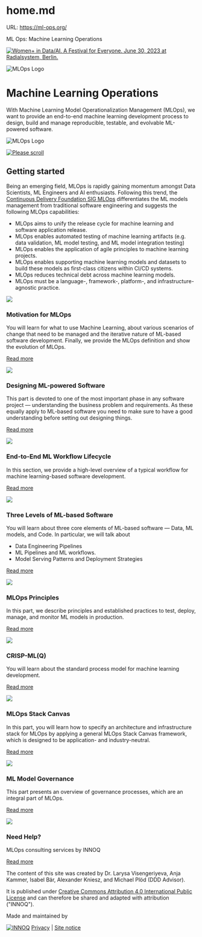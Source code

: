 # home.md

URL: https://ml-ops.org/





ML Ops: Machine Learning Operations






















[![Women+ in Data/AI. A Festival for Everyone. June 30, 2023 at Radialsystem, Berlin.](/assets/ml-ops-wdai.png)](https://women-in-data-ai.tech?ref=ml-ops-org-banner)


![MLOps Logo](/assets/mlops_header_logo.svg)


Machine Learning Operations
===========================


With Machine Learning Model Operationalization Management (MLOps), we
 want
 to provide an end\-to\-end machine learning development process to design, build and manage
 reproducible, testable, and evolvable ML\-powered software.




![MLOps Logo](/assets/mlops_visual.svg)


[![Please scroll](/assets/icons/Icon__ButtonDown.svg)](#gettingstarted)







Getting started
---------------




Being an emerging field, MLOps is rapidly gaining momentum amongst Data Scientists, ML Engineers and
 AI enthusiasts. Following this trend, the [Continuous
 Delivery Foundation SIG MLOps](https://github.com/cdfoundation/sig-mlops) differentiates the ML models management from traditional
 software engineering and suggests the following MLOps capabilities:




* MLOps aims to unify the release cycle for machine learning and software application release.
* MLOps enables automated testing of machine learning artifacts (e.g. data validation, ML model
 testing, and ML model integration testing)
* MLOps enables the application of agile principles to machine learning projects.
* MLOps enables supporting machine learning models and datasets to build these models as
 first\-class citizens within CI/CD systems.
* MLOps reduces technical debt across machine learning models.
* MLOps must be a language\-, framework\-, platform\-, and infrastructure\-agnostic practice.











![](/assets/icons/Icon__Motivation.svg)
### Motivation for MLOps


You will learn for what to use Machine Learning, about various scenarios of change that need to
 be managed and the iterative nature of ML\-based software development. Finally, we provide the
 MLOps definition and show the evolution of MLOps.



[Read more](/content/motivation)





![](/assets/icons/Icon__DesigningSoftware.svg)
### Designing ML\-powered Software


This part is devoted to one of the most important phase in any software project — understanding
 the business problem and requirements. As these equally apply to ML\-based software you need to
 make sure to have a good understanding before setting out designing things.



[Read more](/content/phase-zero)





![](/assets/icons/Icon__Lifecycle.svg)
### End\-to\-End ML Workflow Lifecycle


In this section, we provide a high\-level overview of a typical workflow for machine
 learning\-based software development.



[Read more](/content/end-to-end-ml-workflow)





![](/assets/icons/Icon__ThreeLevels.svg)
### Three Levels of ML\-based Software


You will learn about three core elements of ML\-based software — Data, ML models, and Code. In
 particular, we will talk about


* Data Engineering Pipelines
* ML Pipelines and ML workflows.
* Model Serving Patterns and Deployment Strategies



[Read more](/content/three-levels-of-ml-software)





![](/assets/icons/Icon__Principles.svg)
### MLOps Principles


In this part, we describe principles and established practices to test, deploy, manage, and
 monitor ML models in production.



[Read more](/content/mlops-principles)





![](/assets/icons/Icon__Crisp.svg)
### CRISP\-ML(Q)


You will learn about the standard process model for machine learning development.



[Read more](/content/crisp-ml)





![](/assets/icons/Icon__StackCanvas.svg)
### MLOps Stack Canvas


In this part, you will learn how to specify an architecture and infrastructure stack for MLOps by
 applying a general MLOps Stack Canvas framework, which is designed to be application\- and
 industry\-neutral.



[Read more](/content/mlops-stack-canvas)





![](/assets/icons/Icon__ModelGovernance.svg)
### ML Model Governance


This part presents an overview of governance processes, which are an integral part of MLOps.



[Read more](/content/model-governance)





![](/assets/icons/Icon__Help.svg)
### Need Help?


MLOps consulting services by INNOQ



[Read more](https://data-ai.innoq.com/en)










The content of this site was created by Dr. Larysa Visengeriyeva, Anja Kammer, Isabel Bär, Alexander
 Kniesz, and Michael Plöd (DDD Advisor).


It is published under [Creative
 Commons Attribution 4\.0 International Public License](https://creativecommons.org/licenses/by/4.0/) and can therefore be shared and adapted with
 attribution ("INNOQ").


Made and maintained by



[![INNOQ](/assets/innoq-logo_mlops.svg)](https://data-ai.innoq.com/en)
[Privacy](https://www.innoq.com/en/datenschutz) \| [Site notice](https://www.innoq.com/en/impressum/)






